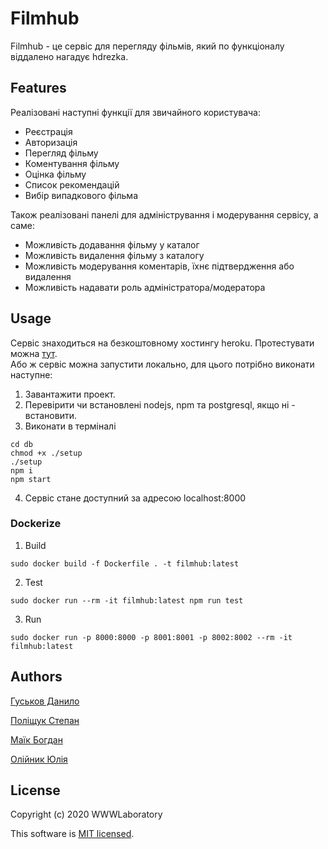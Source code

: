 # Filmhub

Filmhub - це сервіс для перегляду фільмів, який по функціоналу віддалено нагадує hdrezka.

## Features

Реалізовані наступні функції для звичайного користувача:

- Реєстрація
- Авторизація
- Перегляд фільму
- Коментування фільму
- Оцінка фільму
- Список рекомендацій
- Вибір випадкового фільма

Також реалізовані панелі для адміністрування і модерування сервісу, а саме:

- Можливість додавання фільму у каталог
- Можливість видалення фільму з каталогу
- Можливість модерування коментарів, їхнє підтвердження або видалення
- Можливість надавати роль адміністратора/модератора

## Usage

Сервіс знаходиться на безкоштовному хостингу heroku. Протестувати можна [тут](https://filmhubb.herokuapp.com).  
Або ж сервіс можна запустити локально, для цього потрібно виконати наступне:

1.  Завантажити проект.
2.  Перевірити чи встановлені nodejs, npm та postgresql, якщо ні - встановити.
3.  Виконати в термiналi

```
cd db
chmod +x ./setup
./setup
npm i
npm start
```

4. Сервiс стане доступний за адресою localhost:8000

### Dockerize

1. Build

```
sudo docker build -f Dockerfile . -t filmhub:latest
```

2. Test

```
sudo docker run --rm -it filmhub:latest npm run test
```

3. Run

```
sudo docker run -p 8000:8000 -p 8001:8001 -p 8002:8002 --rm -it filmhub:latest
```

## Authors

[Гуськов Данило](https://github.com/imnetcat)

[Поліщук Степан](https://github.com/Professor108)

[Маїк Богдан](https://github.com/Storkki)

[Олійник Юлія](https://github.com/Yulia02)

## License

Copyright (c) 2020 WWWLaboratory

This software is [MIT licensed](./LICENSE).
